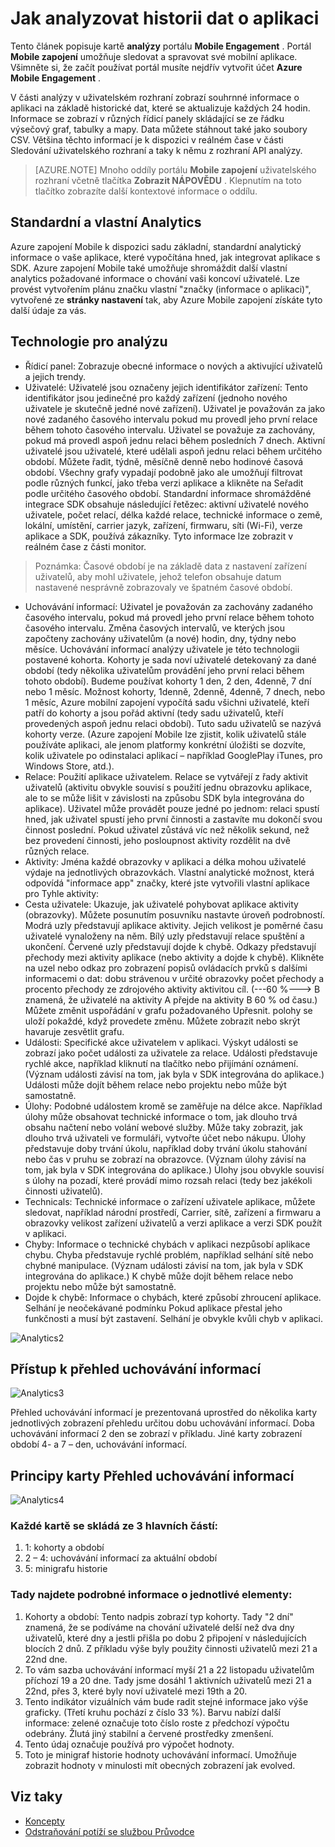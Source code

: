 <properties
   pageTitle="Azure mobilní zapojení uživatelské rozhraní - analýzy"
   description="Zjistěte, jak k analýze historii dat o aplikaci pomocí zapojení Mobile Azure"
   services="mobile-engagement"
   documentationCenter=""
   authors="piyushjo"
   manager="dwrede"
   editor=""/>

<tags
   ms.service="mobile-engagement"
   ms.devlang="na"
   ms.topic="article"
   ms.tgt_pltfrm="mobile-multiple"
   ms.workload="mobile"
   ms.date="08/19/2016"
   ms.author="piyushjo"/>

# <a name="how-to-analyze-historical-data-about-your-application"></a>Jak analyzovat historii dat o aplikaci

Tento článek popisuje kartě **analýzy** portálu **Mobile Engagement** . Portál **Mobile zapojení** umožňuje sledovat a spravovat své mobilní aplikace. Všimněte si, že začít používat portál musíte nejdřív vytvořit účet **Azure Mobile Engagement** .


V části analýzy v uživatelském rozhraní zobrazí souhrnné informace o aplikaci na základě historické dat, které se aktualizuje každých 24 hodin. Informace se zobrazí v různých řídicí panely skládající se ze řádku výsečový graf, tabulky a mapy. Data můžete stáhnout také jako soubory CSV. Většina těchto informací je k dispozici v reálném čase v části Sledování uživatelského rozhraní a taky k němu z rozhraní API analýzy.

>[AZURE.NOTE] Mnoho oddíly portálu **Mobile zapojení** uživatelského rozhraní včetně tlačítka **Zobrazit NÁPOVĚDU** . Klepnutím na toto tlačítko zobrazíte další kontextové informace o oddílu.

## <a name="standard-and-custom-analytics"></a>Standardní a vlastní Analytics

Azure zapojení Mobile k dispozici sadu základní, standardní analytický informace o vaše aplikace, které vypočítána hned, jak integrovat aplikace s SDK. Azure zapojení Mobile také umožňuje shromáždit další vlastní analytics požadované informace o chování vaši koncoví uživatelé. Lze provést vytvořením plánu značku vlastní "značky (informace o aplikaci)", vytvořené ze **stránky nastavení** tak, aby Azure Mobile zapojení získáte tyto další údaje za vás.



## <a name="analytics"></a>Technologie pro analýzu
- Řídicí panel: Zobrazuje obecné informace o nových a aktivující uživatelů a jejich trendy.
- Uživatelé: Uživatelé jsou označeny jejich identifikátor zařízení: Tento identifikátor jsou jedinečné pro každý zařízení (jednoho nového uživatele je skutečně jedné nové zařízení). Uživatel je považován za jako nové zadaného časového intervalu pokud mu provedl jeho první relace během tohoto časového intervalu. Uživatel se považuje za zachovány, pokud má provedl aspoň jednu relaci během posledních 7 dnech. Aktivní uživatelé jsou uživatelé, které udělali aspoň jednu relaci během určitého období. Můžete řadit, týdně, měsíčně denně nebo hodinové časová období. Všechny grafy vypadají podobně jako ale umožňují filtrovat podle různých funkcí, jako třeba verzi aplikace a klikněte na Seřadit podle určitého časového období. Standardní informace shromážděné integrace SDK obsahuje následující řetězec: aktivní uživatelé nového uživatele, počet relací, délka každé relace, technické informace o země, lokální, umístění, carrier jazyk, zařízení, firmwaru, síti (Wi-Fi), verze aplikace a SDK, používá zákazníky. Tyto informace lze zobrazit v reálném čase z části monitor.

> Poznámka: Časové období je na základě data z nastavení zařízení uživatelů, aby mohl uživatele, jehož telefon obsahuje datum nastavené nesprávně zobrazovaly ve špatném časové období.

- Uchovávání informací: Uživatel je považován za zachovány zadaného časového intervalu, pokud má provedl jeho první relace během tohoto časového intervalu. Změna časových intervalů, ve kterých jsou započteny zachovány uživatelům (a nové) hodin, dny, týdny nebo měsíce. Uchovávání informací analýzy uživatele je této technologii postavené kohorta. Kohorty je sada noví uživatelé detekovaný za dané období (tedy několika uživatelům provádění jeho první relaci během tohoto období). Budeme používat kohorty 1 den, 2 den, 4denně, 7 dní nebo 1 měsíc. Možnost kohorty, 1denně, 2denně, 4denně, 7 dnech, nebo 1 měsíc, Azure mobilní zapojení vypočítá sadu všichni uživatelé, kteří patří do kohorty a jsou pořád aktivní (tedy sadu uživatelů, kteří provedených aspoň jednu relaci období). Tuto sadu uživatelů se nazývá kohorty verze. (Azure zapojení Mobile lze zjistit, kolik uživatelů stále používáte aplikaci, ale jenom platformy konkrétní úložišti se dozvíte, kolik uživatele po odinstalaci aplikací – například GooglePlay iTunes, pro Windows Store, atd.).
- Relace: Použití aplikace uživatelem. Relace se vytvářejí z řady aktivit uživatelů (aktivitu obvykle souvisí s použití jednu obrazovku aplikace, ale to se může lišit v závislosti na způsobu SDK byla integrována do aplikace). Uživatel může provádět pouze jedné po jednom: relaci spustí hned, jak uživatel spustí jeho první činnosti a zastavíte mu dokončí svou činnost poslední. Pokud uživatel zůstává víc než několik sekund, než bez provedení činnosti, jeho posloupnost aktivity rozdělit na dvě různých relace.
- Aktivity: Jména každé obrazovky v aplikaci a délka mohou uživatelé výdaje na jednotlivých obrazovkách. Vlastní analytické možnost, která odpovídá "informace app" značky, které jste vytvořili vlastní aplikace pro Tyhle aktivity:
- Cesta uživatele: Ukazuje, jak uživatelé pohybovat aplikace aktivity (obrazovky). Můžete posunutím posuvníku nastavte úroveň podrobností. Modrá uzly představují aplikace aktivity. Jejich velikost je poměrné času uživatelé vynaloženy na něm. Bílý uzly představují relace spuštění a ukončení. Červené uzly představují dojde k chybě. Odkazy představují přechody mezi aktivity aplikace (nebo aktivity a dojde k chybě). Klikněte na uzel nebo odkaz pro zobrazení popisů ovládacích prvků s dalšími informacemi o dat: dobu strávenou v určité obrazovky počet přechody a procento přechody ze zdrojového aktivity aktivitou cíl. (---60 %---> B znamená, že uživatelé na aktivity A přejde na aktivity B 60 % od času.) Můžete změnit uspořádání v grafu požadovaného Upřesnit. polohy se uloží pokaždé, když provedete změnu. Můžete zobrazit nebo skrýt havaruje zesvětlit grafu.
- Události: Specifické akce uživatelem v aplikaci. Výskyt události se zobrazí jako počet události za uživatele za relace. Události představuje rychlé akce, například kliknutí na tlačítko nebo přijímání oznámení. (Význam události závisí na tom, jak byla v SDK integrována do aplikace.) Události může dojít během relace nebo projektu nebo může být samostatně.
- Úlohy: Podobné událostem kromě se zaměřuje na délce akce. Například úlohy může obsahovat technické informace o tom, jak dlouho trvá obsahu načtení nebo volání webové služby. Může taky zobrazit, jak dlouho trvá uživateli ve formuláři, vytvořte účet nebo nákupu. Úlohy představuje doby trvání úkolu, například doby trvání úkolu stahování nebo čas v pruhu se zobrazí na obrazovce. (Význam úlohy závisí na tom, jak byla v SDK integrována do aplikace.) Úlohy jsou obvykle souvisí s úlohy na pozadí, které provádí mimo rozsah relaci (tedy bez jakékoli činnosti uživatelů).
- Technicals: Technické informace o zařízení uživatele aplikace, můžete sledovat, například národní prostředí, Carrier, sítě, zařízení a firmwaru a obrazovky velikost zařízení uživatelů a verzi aplikace a verzi SDK použít v aplikaci.
- Chyby: Informace o technické chybách v aplikaci nezpůsobí aplikace chybu. Chyba představuje rychlé problém, například selhání sítě nebo chybné manipulace. (Význam události závisí na tom, jak byla v SDK integrována do aplikace.) K chybě může dojít během relace nebo projektu nebo může být samostatně.
- Dojde k chybě: Informace o chybách, které způsobí zhroucení aplikace. Selhání je neočekávané podmínku Pokud aplikace přestal jeho funkčnosti a musí být zastavení. Selhání je obvykle kvůli chyb v aplikaci.

![Analytics2][11]

## <a name="accessing-the-retention-overview"></a>Přístup k přehled uchovávání informací
![Analytics3][12]

Přehled uchovávání informací je prezentovaná uprostřed do několika karty jednotlivých zobrazení přehledu určitou dobu uchovávání informací. Doba uchovávání informací 2 den se zobrazí v příkladu. Jiné karty zobrazení období 4- a 7 – den, uchovávání informací.

## <a name="understanding-the-retention-overview-cards"></a>Principy karty Přehled uchovávání informací
![Analytics4][13]

### <a name="each-card-is-composed-of-3-main-parts"></a>Každé kartě se skládá ze 3 hlavních částí:
1. 1: kohorty a období
2. 2 – 4: uchovávání informací za aktuální období
3. 5: minigrafu historie

### <a name="here-is-detailed-information-about-each-element"></a>Tady najdete podrobné informace o jednotlivé elementy:
1.    Kohorty a období: Tento nadpis zobrazí typ kohorty. Tady "2 dní" znamená, že se podíváme na chování uživatelé delší než dva dny uživatelů, které dny a jestli přišla po dobu 2 připojení v následujících blocích 2 dnů. Z příkladu výše byly použity činnosti uživatelů mezi 21 a 22nd dne.
2.    To vám sazba uchovávání informací myší 21 a 22 listopadu uživatelům příchozí 19 a 20 dne. Tady jsme dosáhl 1 aktivních uživatelů mezi 21 a 22nd, přes 3, které byly noví uživatelé mezi 19th a 20.
3.    Tento indikátor vizuálních vám bude radit stejné informace jako výše graficky. (Třetí kruhu pochází z číslo 33 %). Barvu nabízí další informace: zelené označuje toto číslo roste z předchozí výpočtu odebrány. Žlutá jiný stabilní a červené prostředky zmenšení.
4.    Tento údaj označuje používá pro výpočet hodnoty.
5.    Toto je minigraf historie hodnoty uchovávání informací. Umožňuje zobrazit hodnoty v minulosti mít obecných zobrazení jak evolved.


## <a name="see-also"></a>Viz taky

- [Koncepty][Link 6]
- [Odstraňování potíží se službou Průvodce][Link 24]

<!--Image references-->
[1]: ./media/mobile-engagement-user-interface-navigation/navigation1.png
[2]: ./media/mobile-engagement-user-interface-home/home1.png
[3]: ./media/mobile-engagement-user-interface-home/home2.png
[4]: ./media/mobile-engagement-user-interface-home/home3.png
[5]: ./media/mobile-engagement-user-interface-home/home4.png
[6]: ./media/mobile-engagement-user-interface-home/home5.png
[7]: ./media/mobile-engagement-user-interface-my-account/myaccount1.png
[8]: ./media/mobile-engagement-user-interface-my-account/myaccount2.png
[9]: ./media/mobile-engagement-user-interface-my-account/myaccount3.png
[10]: ./media/mobile-engagement-user-interface-analytics/analytics1.png
[11]: ./media/mobile-engagement-user-interface-analytics/analytics2.png
[12]: ./media/mobile-engagement-user-interface-analytics/analytics3.png
[13]: ./media/mobile-engagement-user-interface-analytics/analytics4.png
[14]: ./media/mobile-engagement-user-interface-monitor/monitor1.png
[15]: ./media/mobile-engagement-user-interface-monitor/monitor2.png
[16]: ./media/mobile-engagement-user-interface-monitor/monitor3.png
[17]: ./media/mobile-engagement-user-interface-monitor/monitor4.png
[18]: ./media/mobile-engagement-user-interface-reach/reach1.png
[19]: ./media/mobile-engagement-user-interface-reach/reach2.png
[20]: ./media/mobile-engagement-user-interface-reach-campaign/Reach-Campaign1.png
[21]: ./media/mobile-engagement-user-interface-reach-campaign/Reach-Campaign2.png
[22]: ./media/mobile-engagement-user-interface-reach-campaign/Reach-Campaign3.png
[23]: ./media/mobile-engagement-user-interface-reach-campaign/Reach-Campaign4.png
[24]: ./media/mobile-engagement-user-interface-reach-campaign/Reach-Campaign5.png
[25]: ./media/mobile-engagement-user-interface-reach-campaign/Reach-Campaign6.png
[26]: ./media/mobile-engagement-user-interface-reach-campaign/Reach-Campaign7.png
[27]: ./media/mobile-engagement-user-interface-reach-campaign/Reach-Campaign8.png
[28]: ./media/mobile-engagement-user-interface-reach-campaign/Reach-Campaign9.png
[29]: ./media/mobile-engagement-user-interface-reach-criterion/Reach-Criterion1.png
[30]: ./media/mobile-engagement-user-interface-reach-content/Reach-Content1.png
[31]: ./media/mobile-engagement-user-interface-reach-content/Reach-Content2.png
[32]: ./media/mobile-engagement-user-interface-reach-content/Reach-Content3.png
[33]: ./media/mobile-engagement-user-interface-reach-content/Reach-Content4.png
[34]: ./media/mobile-engagement-user-interface-dashboard/dashboard1.png
[35]: ./media/mobile-engagement-user-interface-segments/segments1.png
[36]: ./media/mobile-engagement-user-interface-segments/segments2.png
[37]: ./media/mobile-engagement-user-interface-segments/segments3.png
[38]: ./media/mobile-engagement-user-interface-segments/segments4.png
[39]: ./media/mobile-engagement-user-interface-segments/segments5.png
[40]: ./media/mobile-engagement-user-interface-segments/segments6.png
[41]: ./media/mobile-engagement-user-interface-segments/segments7.png
[42]: ./media/mobile-engagement-user-interface-segments/segments8.png
[43]: ./media/mobile-engagement-user-interface-segments/segments9.png
[44]: ./media/mobile-engagement-user-interface-segments/segments10.png
[45]: ./media/mobile-engagement-user-interface-segments/segments11.png
[46]: ./media/mobile-engagement-user-interface-settings/settings1.png
[47]: ./media/mobile-engagement-user-interface-settings/settings2.png
[48]: ./media/mobile-engagement-user-interface-settings/settings3.png
[49]: ./media/mobile-engagement-user-interface-settings/settings4.png
[50]: ./media/mobile-engagement-user-interface-settings/settings5.png
[51]: ./media/mobile-engagement-user-interface-settings/settings6.png
[52]: ./media/mobile-engagement-user-interface-settings/settings7.png
[53]: ./media/mobile-engagement-user-interface-settings/settings8.png
[54]: ./media/mobile-engagement-user-interface-settings/settings9.png
[55]: ./media/mobile-engagement-user-interface-settings/settings10.png
[56]: ./media/mobile-engagement-user-interface-settings/settings11.png
[57]: ./media/mobile-engagement-user-interface-settings/settings12.png
[58]: ./media/mobile-engagement-user-interface-settings/settings13.png

<!--Link references-->
[Link 1]: mobile-engagement-user-interface.md
[Link 2]: mobile-engagement-troubleshooting-guide.md
[Link 3]: mobile-engagement-how-tos.md
[Link 4]: http://go.microsoft.com/fwlink/?LinkID=525553
[Link 5]: http://go.microsoft.com/fwlink/?LinkID=525554
[Link 6]: http://go.microsoft.com/fwlink/?LinkId=525555
[Link 7]: https://account.windowsazure.com/PreviewFeatures
[Link 8]: https://social.msdn.microsoft.com/Forums/azure/home?forum=azuremobileengagement
[Link 9]: http://azure.microsoft.com/services/mobile-engagement/
[Link 10]: http://azure.microsoft.com/documentation/services/mobile-engagement/
[Link 11]: http://azure.microsoft.com/pricing/details/mobile-engagement/
[Link 12]: mobile-engagement-user-interface-navigation.md
[Link 13]: mobile-engagement-user-interface-home.md
[Link 14]: mobile-engagement-user-interface-my-account.md
[Link 15]: mobile-engagement-user-interface-analytics.md
[Link 16]: mobile-engagement-user-interface-monitor.md
[Link 17]: mobile-engagement-user-interface-reach.md
[Link 18]: mobile-engagement-user-interface-segments.md
[Link 19]: mobile-engagement-user-interface-dashboard.md
[Link 20]: mobile-engagement-user-interface-settings.md
[Link 21]: mobile-engagement-troubleshooting-guide-analytics.md
[Link 22]: mobile-engagement-troubleshooting-guide-apis.md
[Link 23]: mobile-engagement-troubleshooting-guide-push-reach.md
[Link 24]: mobile-engagement-troubleshooting-guide-service.md
[Link 25]: mobile-engagement-troubleshooting-guide-sdk.md
[Link 26]: mobile-engagement-troubleshooting-guide-sr-info.md
[Link 27]: ../mobile-engagement-how-tos-first-push.md
[Link 28]: ../mobile-engagement-how-tos-test-campaign.md
[Link 29]: ../mobile-engagement-how-tos-personalize-push.md
[Link 30]: ../mobile-engagement-how-tos-differentiate-push.md
[Link 31]: ../mobile-engagement-how-tos-schedule-campaign.md
[Link 32]: ../mobile-engagement-how-tos-text-view.md
[Link 33]: ../mobile-engagement-how-tos-web-view.md
